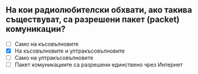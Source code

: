 ## На кои радиолюбителски обхвати, ако такива съществуват, са разрешени пакет (packet) комуникации?

<!-- Верният отговор е отбелязан с [X] -->

- [ ] Само на късовълновите
- [X] На късовълновите и ултракъсовълновите
- [ ] Само на ултракъсовълновите
- [ ] Пакет комуникациите са разрешени единствено чрез Интернет
